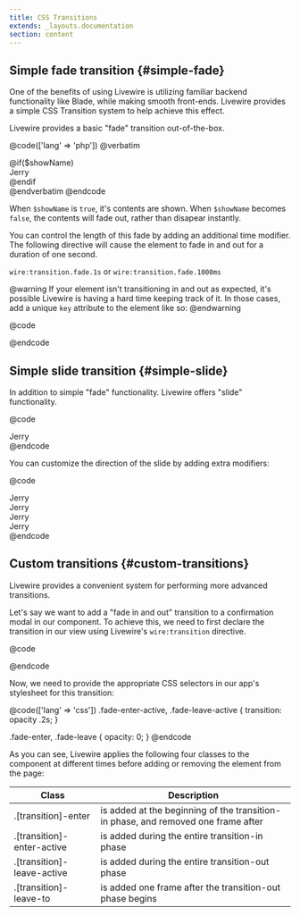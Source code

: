 ```yaml
---
title: CSS Transitions
extends: _layouts.documentation
section: content
---
```


## Simple fade transition {#simple-fade}
One of the benefits of using Livewire is utilizing familiar backend functionality like Blade, while making smooth front-ends. Livewire provides a simple CSS Transition system to help achieve this effect.

Livewire provides a basic "fade" transition out-of-the-box.

@code(['lang' => 'php'])
@verbatim
<div>
    @if($showName)
        <div wire:transition.fade>Jerry</div>
    @endif
</div>
@endverbatim
@endcode

When `$showName` is `true`, it's contents are shown. When `$showName` becomes `false`, the contents will fade out, rather than disapear instantly.

You can control the length of this fade by adding an additional time modifier. The following directive will cause the element to fade in and out for a duration of one second.

`wire:transition.fade.1s` or `wire:transition.fade.1000ms`

@warning
If your element isn't transitioning in and out as expected, it's possible Livewire is having a hard time keeping track of it. In those cases, add a unique `key` attribute to the element like so:
@endwarning

@code
<div wire:transition.fade key="unique-key">
@endcode

## Simple slide transition {#simple-slide}

In addition to simple "fade" functionality. Livewire offers "slide" functionality.

@code
<div wire:transition.slide>Jerry</div>
@endcode

You can customize the direction of the slide by adding extra modifiers:

@code
<div wire:transition.slide.up>Jerry</div>
<div wire:transition.slide.down>Jerry</div>
<div wire:transition.slide.left>Jerry</div>
<div wire:transition.slide.right>Jerry</div>
@endcode

## Custom transitions {#custom-transitions}

Livewire provides a convenient system for performing more advanced transitions.

Let's say we want to add a "fade in and out" transition to a confirmation modal in our component. To achieve this, we need to first declare the transition in our view using Livewire's `wire:transition` directive.

@code
<div wire:transition="fade">
@endcode

Now, we need to provide the appropriate CSS selectors in our app's stylesheet for this transition:

@code(['lang' => 'css'])
.fade-enter-active, .fade-leave-active {
  transition: opacity .2s;
}

.fade-enter, .fade-leave {
  opacity: 0;
}
@endcode

As you can see, Livewire applies the following four classes to the component at different times before adding or removing the element from the page:

Class | Description
--- | ---
.[transition]-enter | is added at the beginning of the transition-in phase, and removed one frame after
.[transition]-enter-active | is added during the entire transition-in phase
.[transition]-leave-active | is added during the entire transition-out phase
.[transition]-leave-to | is added one frame after the transition-out phase begins
